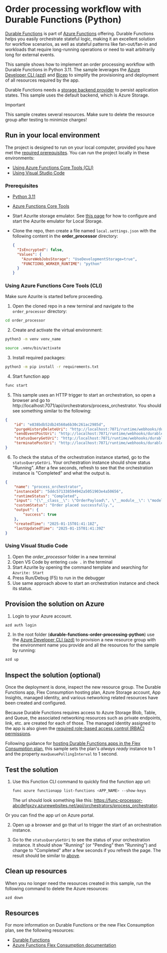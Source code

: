 <!--
---
description: This end-to-end sample shows how implement an order processing workflow using Durable Functions in Python. 
page_type: sample
products:
- azure-functions
- azure
urlFragment: durable-func-order-processing-py
languages:
- python
- bicep
- azdeveloper
---
-->

# Order processing workflow with Durable Functions (Python)

[Durable Functions](https://learn.microsoft.com/azure/azure-functions/durable/durable-functions-overview) is part of [Azure Functions](https://learn.microsoft.com/azure/azure-functions/functions-overview) offering. Durable Functions helps you easily orchestrate stateful logic, making it an excellent solution for workflow scenarios, as well as stateful patterns like fan-out/fan-in and workloads that require long-running operations or need to wait arbitrarily long for external events. 

This sample shows how to implement an order processing workflow with Durable Functions in Python 3.11. The sample leverages the [Azure Developer CLI (azd)](https://learn.microsoft.com/azure/developer/azure-developer-cli/install-azd?tabs=winget-windows%2Cbrew-mac%2Cscript-linux&pivots=os-windows) and [Bicep](https://learn.microsoft.com/azure/azure-resource-manager/bicep/overview?tabs=bicep) to simplify the provisioning and deployment of all resources required by the app. 

Durable Functions needs a [storage backend provider](https://learn.microsoft.com/azure/azure-functions/durable/durable-functions-storage-providers) to persist application states. This sample uses the default backend, which is Azure Storage.  

> [!IMPORTANT]
> This sample creates several resources. Make sure to delete the resource group after testing to minimize charges!

## Run in your local environment

The project is designed to run on your local computer, provided you have met the [required prerequisites](#prerequisites). You can run the project locally in these environments:

+ [Using Azure Functions Core Tools (CLI)](#using-azure-functions-core-tools-cli)
+ [Using Visual Studio Code](#using-visual-studio-code)

### Prerequisites

+ [Python 3.11](https://www.python.org/downloads/) 
+ [Azure Functions Core Tools](https://learn.microsoft.com/azure/azure-functions/functions-run-local?tabs=v4%2Cmacos%2Ccsharp%2Cportal%2Cbash#install-the-azure-functions-core-tools)
+ Start Azurite storage emulator. See [this page](https://learn.microsoft.com/azure/storage/common/storage-use-azurite) for how to configure and start the Azurite emulator for Local Storage.
+ Clone the repo, then create a file named `local.settings.json` with the following content in the **order_processor** directory:

  ```json
  {
    "IsEncrypted": false,
    "Values": {
      "AzureWebJobsStorage": "UseDevelopmentStorage=true",
      "FUNCTIONS_WORKER_RUNTIME": "python"
    }
  }
  ```

### Using Azure Functions Core Tools (CLI)
Make sure Azurite is started before proceeding.

1. Open the cloned repo in a new terminal and navigate to the `order_processor` directory: 
```bash
cd order_processor
```

2. Create and activate the virtual environment:
```bash
python3 -m venv venv_name
```
```bash
source .venv/bin/activate
```

3. Install required packages:
```bash
python3 -m pip install -r requirements.txt
```

4. Start function app 
```bash
func start
```

5. This sample uses an HTTP trigger to start an orchestration, so open a browser and go to http://localhost:7071/api/orchestrators/process_orchestrator. You should see something similar to the following: 

```json
{
    "id": "e838bdb52db24560a6b30c261ac2985d",
    "purgeHistoryDeleteUri": "http://localhost:7071/runtime/webhooks/durabletask/instances/e838bdb52db24560a6b30c261ac2985d?code=<code>",
    "sendEventPostUri": "http://localhost:7071/runtime/webhooks/durabletask/instances/e838bdb52db24560a6b30c261ac2985d/raiseEvent/{eventName}?code=<code>",
    "statusQueryGetUri": "http://localhost:7071/runtime/webhooks/durabletask/instances/e838bdb52db24560a6b30c261ac2985d?code=<code>",
    "terminatePostUri": "http://localhost:7071/runtime/webhooks/durabletask/instances/e838bdb52db24560a6b30c261ac2985d/terminate?reason={{text}}}&code=<code>"
}
```

6. To check the status of the orchestration instance started, go to the `statusQueryGetUri`. Your orchestration instance should show status "Running". After a few seconds, refresh to see that the orchestration instance is "Completed" and what the output is.

```json
{
    "name": "process_orchestrator",
    "instanceId": "5ddc571338594942a5051903e4a50656",
    "runtimeStatus": "Completed",
    "input": "{\"__class__\": \"OrderPayload\", \"__module__\": \"models\", \"__data__\": \"{\\\"order_name\\\": \\\"milk\\\", \\\"total_cost\\\": 5, \\\"quantity\\\": 1}\"}",
    "customStatus": "Order placed successfully.",
    "output": {
        "success": true
    },
    "createdTime": "2025-01-15T01:41:18Z",
    "lastUpdatedTime": "2025-01-15T01:41:39Z"
}
```

### Using Visual Studio Code

1) Open the *order_processor* folder in a new terminal
2) Open VS Code by entering `code .` in the terminal
3) Start Azurite by opening the command template and searching for `Azurite: Start`
4) Press Run/Debug (F5) to run in the debugger
5) Use same approach above to start an orchestration instance and check its status. 


## Provision the solution on Azure
1. Login to your Azure account.
```bash
azd auth login
```

2. In the root folder (**durable-functions-order-processing-python**) use the [Azure Developer CLI (azd)](https://learn.microsoft.com/azure/developer/azure-developer-cli/install-azd?tabs=winget-windows%2Cbrew-mac%2Cscript-linux&pivots=os-windows) to provision a new resource group with the environment name you provide and all the resources for the sample by running:
```bash
azd up
``` 

## Inspect the solution (optional)

Once the deployment is done, inspect the new resource group. The Durable Functions app, Flex Consumption hosting plan, Azure Storage account, App Insights, managed identity, and various networking related resources have been created and configured.

Because Durable Functions requires access to Azure Storage Blob, Table, and Queue, the associated networking resources such as private endpoints, link, etc. are created for each of those. The managed identity assigned to the app is also given the [required role-based access control (RBAC) permissions](https://learn.microsoft.com/azure/azure-functions/durable/durable-functions-configure-managed-identity#assign-access-roles-to-the-managed-identity).

Following guidance for [hosting Durable Functions apps in the Flex Consumption plan](https://learn.microsoft.com/azure/azure-functions/durable/durable-functions-azure-storage-provider#flex-consumption-plan), this sample sets the plan's *always ready* instance to 1 and the property `maxQueuePollingInterval` to 1 second. 

## Test the solution

1. Use this Function CLI command to quickly find the function app url:

    ```bash
    func azure functionapp list-functions <APP_NAME> --show-keys
    ````
    
    The url should look something like this: https://func-processor-abcdefgxzy.azurewebsites.net/api/orchestrators/process_orchestrator. 

Or you can find the app url on Azure portal. 

2. Open up a browser and go that url to trigger the start of an orchestration instance. 

3. Go to the `statusQueryGetUri` to see the status of your orchestration instance. It should show "Running" (or "Pending" then "Running") and change to "Completed" after a few seconds if you refresh the page. The result should be similar to [above](#using-azure-functions-core-tools-cli). 

## Clean up resources

When you no longer need the resources created in this sample, run the following command to delete the Azure resources:

```bash
azd down
```

## Resources

For more information on Durable Functions or the new Flex Consumption plan, see the following resources:

* [Durable Functions](https://learn.microsoft.com/azure/azure-functions/durable/durable-functions-overview)
* [Azure Functions Flex Consumption documentation](https://learn.microsoft.com/azure/azure-functions/flex-consumption-plan)

